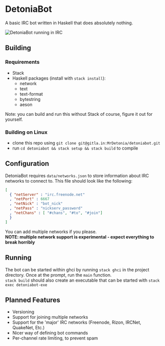 # DetoniaBot
A basic IRC bot written in Haskell that does absolutely nothing.

![DetoniaBot running in IRC](https://u.pomf.is/fkwwgf.png)

## Building
### Requirements
- Stack
- Haskell packages (install with `stack install`):
  - network
  - text
  - text-format
  - bytestring
  - aeson

Note: you can build and run this without Stack of course, figure it out for yourself.

### Building on Linux
- clone this repo using `git clone git@gitla.in:MrDetonia/detoniabot.git`
- run `cd detoniabot && stack setup && stack build` to compile

## Configuration
DetoniaBot requires `data/networks.json` to store information about IRC networks to connect to.
This file should look like the following:

```json
[
  { "netServer" : "irc.freenode.net"
  , "netPort" : 6667
  , "netNick" : "bot_nick"
  , "netPass" : "nickserv_password"
  , "netChans" : [ "#chans", "#to", "#join"]
  }
]
```

You can add multiple networks if you please.  
**NOTE: multiple network support is experimental - expect everything to break horribly**

## Running
The bot can be started within ghci by running `stack ghci` in the project directory. Once at the prompt, run the `main` function.  
`stack build` should also create an executable that can be started with `stack exec detoniabot-exe`

## Planned Features
- Versioning
- Support for joining multiple networks
- Support for the 'major' IRC networks (Freenode, Rizon, IRCNet, QuakeNet, Etc.)
- Nicer way of defining bot commands
- Per-channel rate limiting, to prevent spam
